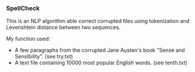 ### SpellCheck

This is an NLP algorithm able correct corrupted files using tokenization and Levenshtein distance between two sequences.

My function used:
* A few paragraphs from the corrupted Jane Austen's book "Sense and Sensibility". (see try.txt)
* A text file containing 10000 most popular English words. (see tenth.txt)










